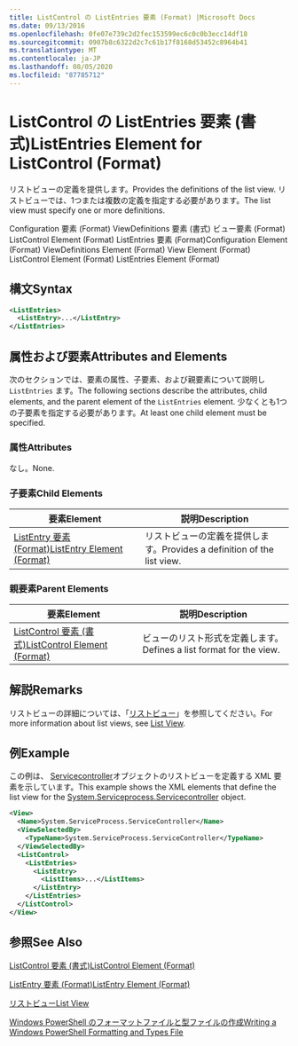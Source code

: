 ```yaml
---
title: ListControl の ListEntries 要素 (Format) |Microsoft Docs
ms.date: 09/13/2016
ms.openlocfilehash: 0fe07e739c2d2fec153599ec6c0c0b3ecc14df18
ms.sourcegitcommit: 0907b8c6322d2c7c61b17f8168d53452c8964b41
ms.translationtype: MT
ms.contentlocale: ja-JP
ms.lasthandoff: 08/05/2020
ms.locfileid: "87785712"
---
```

# <a name="listentries-element-for-listcontrol-format"></a><span data-ttu-id="16a58-102">ListControl の ListEntries 要素 (書式)</span><span class="sxs-lookup"><span data-stu-id="16a58-102">ListEntries Element for ListControl (Format)</span></span>

<span data-ttu-id="16a58-103">リストビューの定義を提供します。</span><span class="sxs-lookup"><span data-stu-id="16a58-103">Provides the definitions of the list view.</span></span> <span data-ttu-id="16a58-104">リストビューでは、1つまたは複数の定義を指定する必要があります。</span><span class="sxs-lookup"><span data-stu-id="16a58-104">The list view must specify one or more definitions.</span></span>

<span data-ttu-id="16a58-105">Configuration 要素 (Format) ViewDefinitions 要素 (書式) ビュー要素 (Format) ListControl Element (Format) ListEntries 要素 (Format)</span><span class="sxs-lookup"><span data-stu-id="16a58-105">Configuration Element (Format) ViewDefinitions Element (Format) View Element (Format) ListControl Element (Format) ListEntries Element (Format)</span></span>

## <a name="syntax"></a><span data-ttu-id="16a58-106">構文</span><span class="sxs-lookup"><span data-stu-id="16a58-106">Syntax</span></span>

```xml
<ListEntries>
  <ListEntry>...</ListEntry>
</ListEntries>
```

## <a name="attributes-and-elements"></a><span data-ttu-id="16a58-107">属性および要素</span><span class="sxs-lookup"><span data-stu-id="16a58-107">Attributes and Elements</span></span>

<span data-ttu-id="16a58-108">次のセクションでは、要素の属性、子要素、および親要素について説明し `ListEntries` ます。</span><span class="sxs-lookup"><span data-stu-id="16a58-108">The following sections describe the attributes, child elements, and the parent element of the `ListEntries` element.</span></span> <span data-ttu-id="16a58-109">少なくとも1つの子要素を指定する必要があります。</span><span class="sxs-lookup"><span data-stu-id="16a58-109">At least one child element must be specified.</span></span>

### <a name="attributes"></a><span data-ttu-id="16a58-110">属性</span><span class="sxs-lookup"><span data-stu-id="16a58-110">Attributes</span></span>

<span data-ttu-id="16a58-111">なし。</span><span class="sxs-lookup"><span data-stu-id="16a58-111">None.</span></span>

### <a name="child-elements"></a><span data-ttu-id="16a58-112">子要素</span><span class="sxs-lookup"><span data-stu-id="16a58-112">Child Elements</span></span>

|<span data-ttu-id="16a58-113">要素</span><span class="sxs-lookup"><span data-stu-id="16a58-113">Element</span></span>|<span data-ttu-id="16a58-114">説明</span><span class="sxs-lookup"><span data-stu-id="16a58-114">Description</span></span>|
|-------------|-----------------|
|[<span data-ttu-id="16a58-115">ListEntry 要素 (Format)</span><span class="sxs-lookup"><span data-stu-id="16a58-115">ListEntry Element (Format)</span></span>](./listentry-element-for-listcontrol-format.md)|<span data-ttu-id="16a58-116">リストビューの定義を提供します。</span><span class="sxs-lookup"><span data-stu-id="16a58-116">Provides a definition of the list view.</span></span>|

### <a name="parent-elements"></a><span data-ttu-id="16a58-117">親要素</span><span class="sxs-lookup"><span data-stu-id="16a58-117">Parent Elements</span></span>

|<span data-ttu-id="16a58-118">要素</span><span class="sxs-lookup"><span data-stu-id="16a58-118">Element</span></span>|<span data-ttu-id="16a58-119">説明</span><span class="sxs-lookup"><span data-stu-id="16a58-119">Description</span></span>|
|-------------|-----------------|
|[<span data-ttu-id="16a58-120">ListControl 要素 (書式)</span><span class="sxs-lookup"><span data-stu-id="16a58-120">ListControl Element (Format)</span></span>](./listcontrol-element-format.md)|<span data-ttu-id="16a58-121">ビューのリスト形式を定義します。</span><span class="sxs-lookup"><span data-stu-id="16a58-121">Defines a list format for the view.</span></span>|

## <a name="remarks"></a><span data-ttu-id="16a58-122">解説</span><span class="sxs-lookup"><span data-stu-id="16a58-122">Remarks</span></span>

<span data-ttu-id="16a58-123">リストビューの詳細については、「[リストビュー](./creating-a-list-view.md)」を参照してください。</span><span class="sxs-lookup"><span data-stu-id="16a58-123">For more information about list views, see [List View](./creating-a-list-view.md).</span></span>

## <a name="example"></a><span data-ttu-id="16a58-124">例</span><span class="sxs-lookup"><span data-stu-id="16a58-124">Example</span></span>

<span data-ttu-id="16a58-125">この例は、 [Servicecontroller](/dotnet/api/System.ServiceProcess.ServiceController)オブジェクトのリストビューを定義する XML 要素を示しています。</span><span class="sxs-lookup"><span data-stu-id="16a58-125">This example shows the XML elements that define the list view for the [System.Serviceprocess.Servicecontroller](/dotnet/api/System.ServiceProcess.ServiceController) object.</span></span>

```xml
<View>
  <Name>System.ServiceProcess.ServiceController</Name>
  <ViewSelectedBy>
    <TypeName>System.ServiceProcess.ServiceController</TypeName>
  </ViewSelectedBy>
  <ListControl>
    <ListEntries>
      <ListEntry>
        <ListItems>...</ListItems>
      </ListEntry>
    </ListEntries>
  </ListControl>
</View>
```

## <a name="see-also"></a><span data-ttu-id="16a58-126">参照</span><span class="sxs-lookup"><span data-stu-id="16a58-126">See Also</span></span>

[<span data-ttu-id="16a58-127">ListControl 要素 (書式)</span><span class="sxs-lookup"><span data-stu-id="16a58-127">ListControl Element (Format)</span></span>](./listcontrol-element-format.md)

[<span data-ttu-id="16a58-128">ListEntry 要素 (Format)</span><span class="sxs-lookup"><span data-stu-id="16a58-128">ListEntry Element (Format)</span></span>](./listentry-element-for-listcontrol-format.md)

[<span data-ttu-id="16a58-129">リストビュー</span><span class="sxs-lookup"><span data-stu-id="16a58-129">List View</span></span>](./creating-a-list-view.md)

[<span data-ttu-id="16a58-130">Windows PowerShell のフォーマットファイルと型ファイルの作成</span><span class="sxs-lookup"><span data-stu-id="16a58-130">Writing a Windows PowerShell Formatting and Types File</span></span>](./writing-a-powershell-formatting-file.md)
